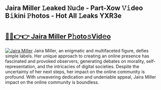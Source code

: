 ## Jaira Miller 𝙻eaked 𝙽u𝚍e - Part-Xow 𝚅𝚒deo B𝚒kini 𝙿hotos - Hot All 𝙻eaks YXR3e

# <h2><a href="http://ld4wucu.urlbe.top/?page=Jaira+Miller">🔗🔗👉👉 Jaira Miller P𝚑oto𝚜Vid𝚎o</a></h2>

[![Jaira Miller](https://i.imgur.com/eBuTRDB.gif)](http://ld4wucu.urlbe.top/?page=Jaira+Miller)
Jaira Miller, an enigmatic and multifaceted figure, defies simple labels. Her unique approach to creating an online presence has fascinated and provoked observers, generating debates on morality, self-representation, and the intricacies of digital societies. Despite the uncertainty of her next steps, her impact on the online community is profound. With unwavering dedication and undeniable appeal, Jaira Miller impact on the online community is boundless.
